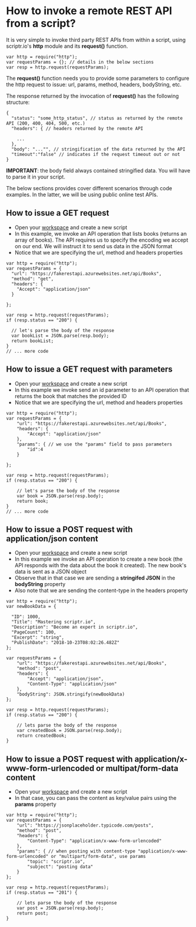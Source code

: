 # How to invoke a remote REST API from a script?

It is very simple to invoke third party REST APIs from within a script, using scriptr.io's **http** module and its **request()** function.

```
var http = require("http");
var requestParams = {}; // details in the below sections
var resp = http.request(requestParams);
```
The **request()** function needs you to provide some parameters to configure the http request to issue: url, params, method, headers, bodyString, etc.

The response returned by the invocation of **request()** has the following structure:
```
{
  "status": "some_http_status", // status as returned by the remote API (200, 400, 404, 500, etc.)
  "headers": { // headers returned by the remote API
    
    ...
  },
  "body": "..."", // stringification of the data returned by the API 
  "timeout":"false" // indicates if the request timeout out or not
}
```

**IMPORTANT**: the body field always contained stringified data. You will have to parse it in your script.

The below sections provides cover different scenarios through code examples. In the latter, we will be using public online test APIs.

## How to issue a GET request

- Open your [workspace](https://www.scriptr.io/workspace) and create a new script
- In this example, we invoke an API operation that lists books (returns an array of books). The API requires us to specify the encoding we accept on our end. We will instruct it to send us data in the JSON format
- Notice that we are specifying the url, method and headers properties

```
var http = require("http");
var requestParams = {
  "url": "https://fakerestapi.azurewebsites.net/api/Books",
  "method": "get",
  "headers": {
    "Accept": "application/json"
  }

}; 

var resp = http.request(requestParams);
if (resp.status == "200") {

  // let's parse the body of the response
  var bookList = JSON.parse(resp.body);
  return bookList;
}
// ... more code

```

## How to issue a GET request with parameters

- Open your [workspace](https://www.scriptr.io/workspace) and create a new script
- In this example we invoke send an id parameter to an API operation that returns the book that matches the provided ID
- Notice that we are specifying the url, method and headers properties

```
var http = require("http");
var requestParams = {
    "url": "https://fakerestapi.azurewebsites.net/api/Books",
    "headers": {
        "Accept": "application/json"
    },
    "params": { // we use the "params" field to pass parameters
        "id":4
    }

}; 

var resp = http.request(requestParams);
if (resp.status == "200") {

    // let's parse the body of the response
    var book = JSON.parse(resp.body);
    return book;
}
// ... more code

```

## How to issue a POST request with application/json content

- Open your [workspace](https://www.scriptr.io/workspace) and create a new script
- In this example we invoke an API operation to create a new book (the API responds with the data about the book it created). The new book's data is sent as a JSON object 
- Observe that in that case we are sending a **stringifed JSON** in the **bodyString** property
- Also note that we are sending the content-type in the headers property

```
var http = require("http");
var newBookData = {

  "ID": 1000,
  "Title": "Mastering scriptr.io",
  "Description": "Become an expert in scriptr.io",
  "PageCount": 100,
  "Excerpt": "string",
  "PublishDate": "2018-10-23T08:02:26.482Z"
};

var requestParams = {
    "url": "https://fakerestapi.azurewebsites.net/api/Books",
    "method": "post",
    "headers": {
        "Accept": "application/json",
        "Content-Type": "application/json"
    },
    "bodyString": JSON.stringify(newBookData)
}; 

var resp = http.request(requestParams);
if (resp.status == "200") {

    // lets parse the body of the response
    var createdBook = JSON.parse(resp.body);
    return createdBook;
}
```

## How to issue a POST request with application/x-www-form-urlencoded or multipat/form-data content

- Open your [workspace](https://www.scriptr.io/workspace) and create a new script
- In that case, you can pass the content as key/value pairs using the **params** property

```
var http = require("http");
var requestParams = {
    "url": "https://jsonplaceholder.typicode.com/posts",
    "method": "post",
    "headers": {
        "Content-Type": "application/x-www-form-urlencoded"
    },
    "params": { // when posting with content-type "application/x-www-form-urlencoded" or "multipart/form-data", use params
        "topic": "scriptr.io",
        "subject": "posting data"
    }
}; 

var resp = http.request(requestParams);
if (resp.status == "201") {

    // lets parse the body of the response
    var post = JSON.parse(resp.body);
    return post;
}
```
